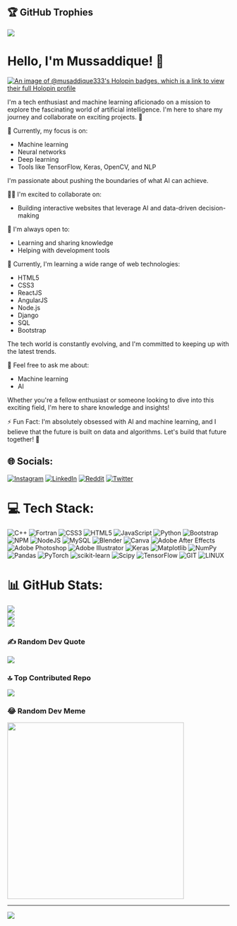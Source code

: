 ## 🏆 GitHub Trophies
![](https://github-profile-trophy.vercel.app/?username=musaddique333&theme=discord&no-frame=false&no-bg=false&margin-w=4)

# Hello, I'm Mussaddique! 👋
[![An image of @musaddique333's Holopin badges, which is a link to view their full Holopin profile](https://holopin.me/holygrimm)](https://holopin.io/@holygrimm)

I'm a tech enthusiast and machine learning aficionado on a mission to explore the fascinating world of artificial intelligence. I'm here to share my journey and collaborate on exciting projects. 🤖

🔧 Currently, my focus is on:
- Machine learning
- Neural networks
- Deep learning
- Tools like TensorFlow, Keras, OpenCV, and NLP

I'm passionate about pushing the boundaries of what AI can achieve.

👐🏻 I'm excited to collaborate on:
- Building interactive websites that leverage AI and data-driven decision-making

🤝 I'm always open to:
- Learning and sharing knowledge
- Helping with development tools

🌴 Currently, I'm learning a wide range of web technologies:
- HTML5
- CSS3
- ReactJS
- AngularJS
- Node.js
- Django
- SQL
- Bootstrap

The tech world is constantly evolving, and I'm committed to keeping up with the latest trends.

🔖 Feel free to ask me about:
- Machine learning
- AI

Whether you're a fellow enthusiast or someone looking to dive into this exciting field, I'm here to share knowledge and insights!

⚡️ Fun Fact: I'm absolutely obsessed with AI and machine learning, and I believe that the future is built on data and algorithms. Let's build that future together! 🌟



## 🌐 Socials:
[![Instagram](https://img.shields.io/badge/Instagram-%23E4405F.svg?logo=Instagram&logoColor=white)](https://instagram.com/https://www.instagram.com/mohammed_musaddique_mogal/) [![LinkedIn](https://img.shields.io/badge/LinkedIn-%230077B5.svg?logo=linkedin&logoColor=white)](https://linkedin.com/in/https://www.linkedin.com/in/mohammed-musaddique-a05313227/) [![Reddit](https://img.shields.io/badge/Reddit-%23FF4500.svg?logo=Reddit&logoColor=white)](https://reddit.com/user/https://www.reddit.com/user/_musaddique333) [![Twitter](https://img.shields.io/badge/Twitter-%231DA1F2.svg?logo=Twitter&logoColor=white)](https://twitter.com/https://twitter.com/musaddique333) 

# 💻 Tech Stack:
![C++](https://img.shields.io/badge/c++-%2300599C.svg?style=for-the-badge&logo=c%2B%2B&logoColor=white) ![Fortran](https://img.shields.io/badge/Fortran-%23734F96.svg?style=for-the-badge&logo=fortran&logoColor=white) ![CSS3](https://img.shields.io/badge/css3-%231572B6.svg?style=for-the-badge&logo=css3&logoColor=white) ![HTML5](https://img.shields.io/badge/html5-%23E34F26.svg?style=for-the-badge&logo=html5&logoColor=white) ![JavaScript](https://img.shields.io/badge/javascript-%23323330.svg?style=for-the-badge&logo=javascript&logoColor=%23F7DF1E) ![Python](https://img.shields.io/badge/python-3670A0?style=for-the-badge&logo=python&logoColor=ffdd54) ![Bootstrap](https://img.shields.io/badge/bootstrap-%238511FA.svg?style=for-the-badge&logo=bootstrap&logoColor=white) ![NPM](https://img.shields.io/badge/NPM-%23CB3837.svg?style=for-the-badge&logo=npm&logoColor=white) ![NodeJS](https://img.shields.io/badge/node.js-6DA55F?style=for-the-badge&logo=node.js&logoColor=white) ![MySQL](https://img.shields.io/badge/mysql-%2300000f.svg?style=for-the-badge&logo=mysql&logoColor=white) ![Blender](https://img.shields.io/badge/blender-%23F5792A.svg?style=for-the-badge&logo=blender&logoColor=white) ![Canva](https://img.shields.io/badge/Canva-%2300C4CC.svg?style=for-the-badge&logo=Canva&logoColor=white) ![Adobe After Effects](https://img.shields.io/badge/Adobe%20After%20Effects-9999FF.svg?style=for-the-badge&logo=Adobe%20After%20Effects&logoColor=white) ![Adobe Photoshop](https://img.shields.io/badge/adobe%20photoshop-%2331A8FF.svg?style=for-the-badge&logo=adobe%20photoshop&logoColor=white) ![Adobe Illustrator](https://img.shields.io/badge/adobe%20illustrator-%23FF9A00.svg?style=for-the-badge&logo=adobe%20illustrator&logoColor=white) ![Keras](https://img.shields.io/badge/Keras-%23D00000.svg?style=for-the-badge&logo=Keras&logoColor=white) ![Matplotlib](https://img.shields.io/badge/Matplotlib-%23ffffff.svg?style=for-the-badge&logo=Matplotlib&logoColor=black) ![NumPy](https://img.shields.io/badge/numpy-%23013243.svg?style=for-the-badge&logo=numpy&logoColor=white) ![Pandas](https://img.shields.io/badge/pandas-%23150458.svg?style=for-the-badge&logo=pandas&logoColor=white) ![PyTorch](https://img.shields.io/badge/PyTorch-%23EE4C2C.svg?style=for-the-badge&logo=PyTorch&logoColor=white) ![scikit-learn](https://img.shields.io/badge/scikit--learn-%23F7931E.svg?style=for-the-badge&logo=scikit-learn&logoColor=white) ![Scipy](https://img.shields.io/badge/SciPy-%230C55A5.svg?style=for-the-badge&logo=scipy&logoColor=%white) ![TensorFlow](https://img.shields.io/badge/TensorFlow-%23FF6F00.svg?style=for-the-badge&logo=TensorFlow&logoColor=white) ![GIT](https://img.shields.io/badge/Git-fc6d26?style=for-the-badge&logo=git&logoColor=white) ![LINUX](https://img.shields.io/badge/Linux-FCC624?style=for-the-badge&logo=linux&logoColor=black)
# 📊 GitHub Stats:
![](https://github-readme-stats.vercel.app/api?username=musaddique333&theme=dark&hide_border=false&include_all_commits=false&count_private=false)<br/>
![](https://github-readme-streak-stats.herokuapp.com/?user=musaddique333&theme=dark&hide_border=false)<br/>
![](https://github-readme-stats.vercel.app/api/top-langs/?username=musaddique333&theme=dark&hide_border=false&include_all_commits=false&count_private=false&layout=compact)

### ✍️ Random Dev Quote
![](https://quotes-github-readme.vercel.app/api?type=horizontal&theme=radical)

### 🔝 Top Contributed Repo
![](https://github-contributor-stats.vercel.app/api?username=musaddique333&limit=5&theme=dark&combine_all_yearly_contributions=true)

### 😂 Random Dev Meme
<img src='https://randommeme-five.vercel.app/' style="height: 400px;"/>

---
[![](https://visitcount.itsvg.in/api?id=musaddique333&icon=2&color=4)](https://visitcount.itsvg.in)

<!-- Proudly created with GPRM ( https://gprm.itsvg.in ) -->
